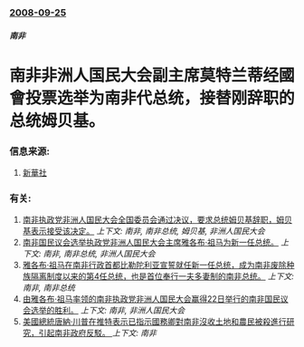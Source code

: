 ### [2008-09-25](/news/2008/09/25/index.md)

##### 南非
# 南非非洲人国民大会副主席莫特兰蒂经國會投票选举为南非代总统，接替刚辞职的总统姆贝基。




### 信息来源:

1. [新華社](http://news.xinhuanet.com/world/2008-09/25/content_10111837.htm)

### 有关:

1. [南非执政党非洲人国民大会全国委员会通过决议，要求总统姆贝基辞职，姆贝基表示接受该决定。](/news/2008/09/20/南非执政党非洲人国民大会全国委员会通过决议-要求总统姆贝基辞职-姆贝基表示接受该决定.md) _上下文: 南非, 南非总统, 姆贝基, 非洲人国民大会_
2. [南非国民议会选举执政党非洲人国民大会主席雅各布·祖马为新一任总统。](/news/2009/05/6/南非国民议会选举执政党非洲人国民大会主席雅各布-祖马为新一任总统.md) _上下文: 南非, 南非总统, 非洲人国民大会_
3. [雅各布·祖马在南非行政首都比勒陀利亚宣誓就任新一任总统，成为南非废除种族隔离制度以来的第4任总统，也是首位奉行一夫多妻制的南非总统。](/news/2009/05/9/雅各布-祖马在南非行政首都比勒陀利亚宣誓就任新一任总统-成为南非废除种族隔离制度以来的第4任总统-也是首位奉行一夫多妻制.md) _上下文: 南非, 南非总统_
4. [由雅各布·祖马率领的南非执政党非洲人国民大会赢得22日举行的南非国民议会选举的胜利。](/news/2009/04/25/由雅各布-祖马率领的南非执政党非洲人国民大会赢得22日举行的南非国民议会选举的胜利.md) _上下文: 南非, 非洲人国民大会_
5. [美國總統唐納·川普在推特表示已指示國務卿對南非沒收土地和農民被殺進行研究，引起南非政府反駁。 ](/news/2018/08/23/美國總統唐納-川普在推特表示已指示國務卿對南非沒收土地和農民被殺進行研究-引起南非政府反駁.md) _上下文: 南非_
